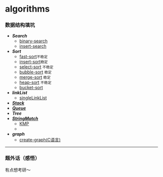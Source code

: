 # algorithms
### 数据结构填坑
* ***Search***
  * [binary-search](https://github.com/hapi666/Data-structure/blob/master/search/binary-search/BinarySearch.go)
  * [insert-search](https://github.com/hapi666/Data-structure/blob/master/search/insert-search/main.go)
* ***Sort***
  * [fast-sort](https://github.com/hapi666/Data-structure/blob/master/sort/fast-sort/fastSort.go)`不稳定`
  * [insert-sort](https://github.com/hapi666/Data-structure/blob/master/sort/insert-sort/main.go)`稳定`
  * [select-sort](https://github.com/hapi666/Data-structure/blob/master/sort/select-sort/main.go) `不稳定`
  * [bubble-sort](https://github.com/hapi666/Data-structure/blob/master/sort/bubble-sort/main.go) `稳定`
  * [merge-sort](https://github.com/hapi666/Data-structure/blob/master/sort/merge-sort/main.go)   `稳定`
  * [heap-sort](https://github.com/hapi666/Data-structure/blob/master/sort/heap-sort/main.go)    `不稳定`
  * [bucket-sort](https://github.com/hapi666/Data-structure/blob/master/sort/bucket-sort/main.go)
* ***linkList***
  * [singleLinkList](https://github.com/hapi666/algorithms/blob/master/link_list/main.go)
* ***[Stack](https://github.com/hapi666/algorithms/blob/master/stack/main.go)***
* ***[Queue](https://github.com/hapi666/algorithms/blob/master/queue/main.go)***
* ***Tree***
* ***[StringMatch](https://github.com/hapi666/algorithms/blob/master/stringMatch)*** 
   * [KMP](https://github.com/hapi666/algorithms/blob/master/stringMatch/KMP)
   * []()
* ***graph***
  * [create-graph(C语言)](https://github.com/hapi666/Data-structure/blob/master/graph/graph.c)
---
### 题外话（感悟）
  有点想考研～ 